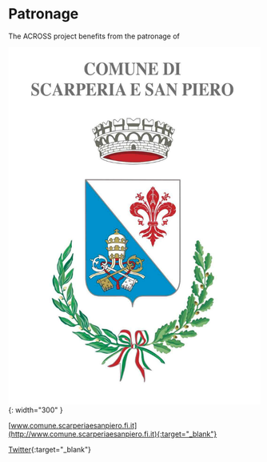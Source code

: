 # Patronage

The ACROSS project benefits from the patronage of

![scarperia](images/scarperia.jpg){: width="300" }


[www.comune.scarperiaesanpiero.fi.it](http://www.comune.scarperiaesanpiero.fi.it){:target="_blank"}

[Twitter](https://twitter.com/ScarpSanPie){:target="_blank"}

